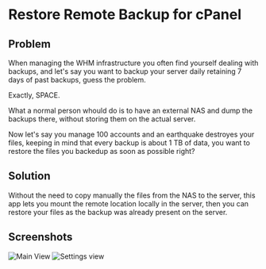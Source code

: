 # Restore Remote Backup for cPanel

## Problem

When managing the WHM infrastructure you often find yourself dealing with backups, and let's say you want to backup your server daily retaining 7 days of past backups, guess the problem.

Exactly, SPACE.

What a normal person whould do is to have an external NAS and dump the backups there, without storing them on the actual server.

Now let's say you manage 100 accounts and an earthquake destroyes your files, keeping in mind that every backup is about 1 TB of data, you want to restore the files you backedup as soon as possible right?

## Solution


Without the need to copy manually the files from the NAS to the server, this app lets you mount the remote location locally in the server, then you can restore your files as the backup was already present on the server.


## Screenshots

![Main View](https://github.com/cristiangutzu/cp_remote_backup/raw/master/screenshots/photo5773991726384525904.jpg "Optional title")
![Settings view](https://github.com/cristiangutzu/cp_remote_backup/raw/master/screenshots/photo5773991726384525907.jpg "Optional title")
